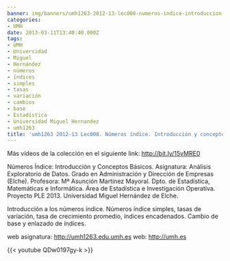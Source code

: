 ```yaml
---
banner: img/banners/umh1263-2012-13-lec008-numeros-indice-introduccion-y-conceptos-basicos.jpg
categories:
- UMH
date: 2013-03-11T13:40:40.000Z
tags:
- UMH
- Universidad
- Miguel
- Hernández
- números
- índices
- simples
- tasas
- variación
- cambios
- base
- Estadística
- Universidad Miguel Hernandez
- umh1263
title: 'umh1263 2012-13 Lec008. Números índice. Introducción y conceptos básicos'
---
```


Más vídeos de la colección en el siguiente link: http://bit.ly/15vMRE0

Números Índice: Introducción y Conceptos Básicos.
Asignatura: Análisis Exploratorio de Datos.
Grado en Administración y Dirección de Empresas (Elche).
Profesora: Mª Asunción Martínez Mayoral.
Dpto. de Estadística, Matemáticas e Informática.
Área de Estadística e Investigación Operativa.
Proyecto PLE 2013. Universidad Miguel Hernández de Elche.

Introducción a los números índice. Números índice simples, tasas de variación, tasa de crecimiento promedio, índices encadenados. Cambio de base y enlazado de índices.

web asignatura: http://umh1263.edu.umh.es
web: http://umh.es

{{< youtube QDw0197gy-k >}}
